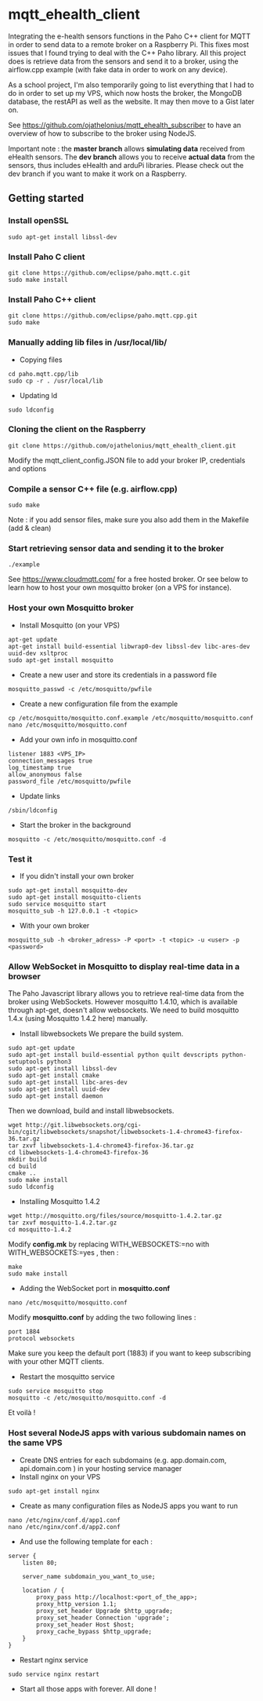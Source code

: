 # mqtt_ehealth_client
Integrating the e-health sensors functions in the Paho C++ client for MQTT in order to send data to a remote broker on a Raspberry Pi. This fixes most issues that I found trying to deal with the C++ Paho library.
All this project does is retrieve data from the sensors and send it to a broker, using the airflow.cpp example (with fake data in order to work on any device).

As a school project, I'm also temporarily going to list everything that I had to do in order to set up my VPS, which now hosts the broker, the MongoDB database, the restAPI as well as the website. It may then move to a Gist later on.

See https://github.com/ojathelonius/mqtt_ehealth_subscriber to have an overview of how to subscribe to the broker using NodeJS.

Important note : the **master branch** allows **simulating data** received from eHealth sensors. The **dev branch** allows you to receive **actual data** from the sensors, thus includes eHealth and arduPi libraries. Please check out the dev branch if you want to make it work on a Raspberry.

## Getting started
### Install openSSL
```
sudo apt-get install libssl-dev
```

### Install Paho C client
```
git clone https://github.com/eclipse/paho.mqtt.c.git
sudo make install
```

### Install Paho C++ client
```
git clone https://github.com/eclipse/paho.mqtt.cpp.git
sudo make
```

### Manually adding lib files in /usr/local/lib/ 
* Copying files
```
cd paho.mqtt.cpp/lib
sudo cp -r . /usr/local/lib
```

* Updating ld
```
sudo ldconfig
```

### Cloning the client on the Raspberry
```
git clone https://github.com/ojathelonius/mqtt_ehealth_client.git
```
Modify the mqtt_client_config.JSON file to add your broker IP, credentials and options


### Compile a sensor C++ file (e.g. airflow.cpp)
```
sudo make
```
Note : if you add sensor files, make sure you also add them in the Makefile (add & clean)


### Start retrieving sensor data and sending it to the broker
```
./example
```
See https://www.cloudmqtt.com/ for a free hosted broker. Or see below to learn how to host your own mosquitto broker (on a VPS for instance).

### Host your own Mosquitto broker
* Install Mosquitto (on your VPS)
```
apt-get update
apt-get install build-essential libwrap0-dev libssl-dev libc-ares-dev uuid-dev xsltproc
sudo apt-get install mosquitto
```
* Create a new user and store its credentials in a password file
```
mosquitto_passwd -c /etc/mosquitto/pwfile
```
* Create a new configuration file from the example
```
cp /etc/mosquitto/mosquitto.conf.example /etc/mosquitto/mosquitto.conf
nano /etc/mosquitto/mosquitto.conf
```
* Add your own info in mosquitto.conf
```
listener 1883 <VPS_IP>
connection_messages true
log_timestamp true
allow_anonymous false
password_file /etc/mosquitto/pwfile
```
* Update links
```
/sbin/ldconfig
```
* Start the broker in the background
```
mosquitto -c /etc/mosquitto/mosquitto.conf -d 
```

### Test it 
* If you didn't install your own broker
```
sudo apt-get install mosquitto-dev
sudo apt-get install mosquitto-clients
sudo service mosquitto start
mosquitto_sub -h 127.0.0.1 -t <topic>
```
* With your own broker
```
mosquitto_sub -h <broker_adress> -P <port> -t <topic> -u <user> -p <password> 
```
### Allow WebSocket in Mosquitto to display real-time data in a browser
The Paho Javascript library allows you to retrieve real-time data from the broker using WebSockets. However mosquitto 1.4.10, which is available through apt-get, doesn't allow websockets. We need to build mosquitto 1.4.x (using Mosquitto 1.4.2 here) manually.
* Install libwebsockets
We prepare the build system.
```
sudo apt-get update
sudo apt-get install build-essential python quilt devscripts python-setuptools python3
sudo apt-get install libssl-dev
sudo apt-get install cmake
sudo apt-get install libc-ares-dev
sudo apt-get install uuid-dev
sudo apt-get install daemon
```
Then we download, build and install libwebsockets.
```
wget http://git.libwebsockets.org/cgi-bin/cgit/libwebsockets/snapshot/libwebsockets-1.4-chrome43-firefox-36.tar.gz
tar zxvf libwebsockets-1.4-chrome43-firefox-36.tar.gz
cd libwebsockets-1.4-chrome43-firefox-36
mkdir build
cd build
cmake ..
sudo make install
sudo ldconfig
```
* Installing Mosquitto 1.4.2
```
wget http://mosquitto.org/files/source/mosquitto-1.4.2.tar.gz
tar zxvf mosquitto-1.4.2.tar.gz
cd mosquitto-1.4.2
```
Modify **config.mk** by replacing WITH_WEBSOCKETS:=no with WITH_WEBSOCKETS:=yes , then :
```
make
sudo make install
```
* Adding the WebSocket port in **mosquitto.conf**
```
nano /etc/mosquitto/mosquitto.conf
```
Modify **mosquitto.conf** by adding the two following lines :
```
port 1884
protocol websockets
```
Make sure you keep the default port (1883) if you want to keep subscribing with your other MQTT clients.
* Restart the mosquitto service
```
sudo service mosquitto stop
mosquitto -c /etc/mosquitto/mosquitto.conf -d 
```
Et voilà !

### Host several NodeJS apps with various subdomain names on the same VPS
* Create DNS entries for each subdomains (e.g. app.domain.com, api.domain.com ) in your hosting service manager
* Install nginx on your VPS
```
sudo apt-get install nginx
```
* Create as many configuration files as NodeJS apps you want to run
```
nano /etc/nginx/conf.d/app1.conf
nano /etc/nginx/conf.d/app2.conf
```
* And use the following template for each :
```
server {
    listen 80;
 
    server_name subdomain_you_want_to_use;
 
    location / {
        proxy_pass http://localhost:<port_of_the_app>;
        proxy_http_version 1.1;
        proxy_set_header Upgrade $http_upgrade;
        proxy_set_header Connection 'upgrade';
        proxy_set_header Host $host;
        proxy_cache_bypass $http_upgrade;
    }
}
```
* Restart nginx service
```
sudo service nginx restart
```
* Start all those apps with forever. All done !


